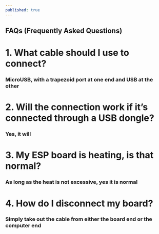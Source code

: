 ```yaml
---
published: true
---
```

## FAQs (Frequently Asked Questions)

# 1. What cable should I use to connect?
### MicroUSB, with a trapezoid port at one end and USB at the other
 
# 2. Will the connection work if it’s connected through a USB dongle?
### Yes, it will

# 3. My ESP board is heating, is that normal?
### As long as the heat is not excessive, yes it is normal

# 4. How do I disconnect my board?
### Simply take out the cable from either the board end or the computer end